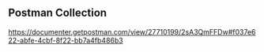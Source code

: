 ## Postman Collection
https://documenter.getpostman.com/view/27710199/2sA3QmFFDw#f037e622-abfe-4cbf-8f22-bb7a4fb486b3
